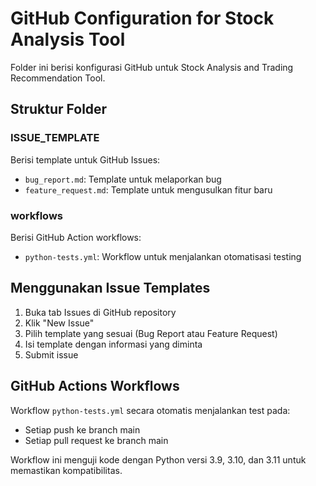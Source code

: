 # GitHub Configuration for Stock Analysis Tool

Folder ini berisi konfigurasi GitHub untuk Stock Analysis and Trading Recommendation Tool.

## Struktur Folder

### ISSUE_TEMPLATE
Berisi template untuk GitHub Issues:
- `bug_report.md`: Template untuk melaporkan bug
- `feature_request.md`: Template untuk mengusulkan fitur baru

### workflows
Berisi GitHub Action workflows:
- `python-tests.yml`: Workflow untuk menjalankan otomatisasi testing

## Menggunakan Issue Templates

1. Buka tab Issues di GitHub repository
2. Klik "New Issue"
3. Pilih template yang sesuai (Bug Report atau Feature Request)
4. Isi template dengan informasi yang diminta
5. Submit issue

## GitHub Actions Workflows

Workflow `python-tests.yml` secara otomatis menjalankan test pada:
- Setiap push ke branch main
- Setiap pull request ke branch main

Workflow ini menguji kode dengan Python versi 3.9, 3.10, dan 3.11 untuk memastikan kompatibilitas.
